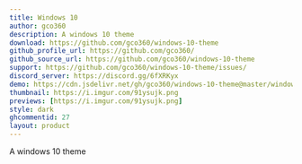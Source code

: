 ```yaml
---
title: Windows 10
author: gco360
description: A windows 10 theme
download: https://github.com/gco360/windows-10-theme
github_profile_url: https://github.com/gco360/
github_source_url: https://github.com/gco360/windows-10-theme
support: https://github.com/gco360/windows-10-theme/issues/
discord_server: https://discord.gg/6fXRKyx
demo: https://cdn.jsdelivr.net/gh/gco360/windows-10-theme@master/windows10.theme.css
thumbnail: https://i.imgur.com/91ysujk.png
previews: [https://i.imgur.com/91ysujk.png]
style: dark
ghcommentid: 27
layout: product
---
```

A windows 10 theme